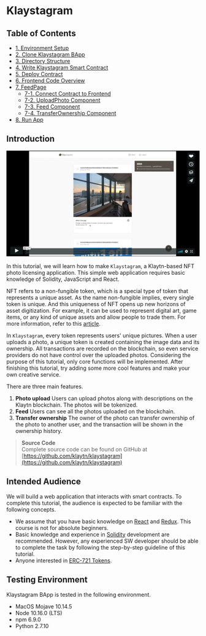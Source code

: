 # Klaystagram

## Table of Contents <a id="table-of-contents"></a>

* [1. Environment Setup](1.-environment-setup.md)
* [2. Clone Klaystagram BApp](2.-clone-klaystagram-bapp.md)
* [3. Directory Structure](3.-directory-structure.md)
* [4. Write Klaystagram Smart Contract](4.-write-klaystagram-smart-contract.md)
* [5. Deploy Contract](5.-deploy-contract.md)
* [6. Frontend Code Overview](6.-frontend-code-overview.md)
* [7. FeedPage](7.-feedpage/)
  * [7-1. Connect Contract to Frontend](7.-feedpage/7-1.-connect-contract-to-frontend.md)
  * [7-2. UploadPhoto Component](7.-feedpage/7-2.-uploadphoto-component.md)
  * [7-3. Feed Component](7.-feedpage/7-3.-feed-component.md)
  * [7-4. TransferOwnership Component](7.-feedpage/7-4.-transferownership-component.md)
* [8. Run App](8.-run-app.md)

## Introduction <a id="introduction"></a>

[![Klaystagram Introduction Video](../../../.gitbook/assets/klaystagram-video-poster%20%281%29.png)](https://vimeo.com/327033594)

In this tutorial, we will learn how to make `Klaystagram`, a Klaytn-based NFT photo licensing application. This simple web application requires basic knowledge of Solidity, JavaScript and React.

NFT refers to a non-fungible token, which is a special type of token that represents a unique asset. As the name non-fungible implies, every single token is unique. And this uniqueness of NFT opens up new horizons of asset digitization. For example, it can be used to represent digital art, game items, or any kind of unique assets and allow people to trade them. For more information, refer to this [article](https://coincentral.com/nfts-non-fungible-tokens/).

In `Klaystagram`, every token represents users' unique pictures. When a user uploads a photo, a unique token is created containing the image data and its ownership. All transactions are recorded on the blockchain, so even service providers do not have control over the uploaded photos. Considering the purpose of this tutorial, only core functions will be implemented. After finishing this tutorial, try adding some more cool features and make your own creative service.

There are three main features.

1. **Photo upload** Users can upload photos along with descriptions on the Klaytn blockchain. The photos will be tokenized.
2. **Feed** Users can see all the photos uploaded on the blockchain.
3. **Transfer ownership** The owner of the photo can transfer ownership of the photo to another user, and the transaction will be shown in the ownership history.

> **Source Code**  
> Complete source code can be found on GitHub at [https://github.com/klaytn/klaystagram](https://github.com/klaytn/klaystagram)

## Intended Audience <a id="intended-audience"></a>

We will build a web application that interacts with smart contracts. To complete this tutorial, the audience is expected to be familiar with the following concepts.

* We assume that you have basic knowledge on [React](https://reactjs.org/) and [Redux](https://redux.js.org/). This course is not for absolute beginners.
* Basic knowledge and experience in [Solidity](https://solidity.readthedocs.io/en/v0.5.10/) development are recommended. However, any experienced SW developer should be able to complete the task by following the step-by-step guideline of this tutorial.
* Anyone interested in [ERC-721 Tokens](http://erc721.org/).

## Testing Environment <a id="testing-environment"></a>

Klaystagram BApp is tested in the following environment.

* MacOS Mojave 10.14.5
* Node 10.16.0 \(LTS\)
* npm 6.9.0
* Python 2.7.10

